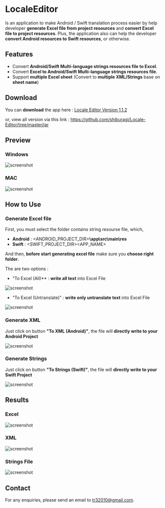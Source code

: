 # LocaleEditor

Is an application to make Android / Swift translation process easier by help developer **generate Excel file from project resources** and **convert Excel file to project resources**. Plus, the application also can help the developer **convert Android resources to Swift resources**, or otherwise.

## Features
- Convert **Android/Swift Multi-language strings resources file to Excel**.
- Convert **Excel to Android/Swift Multi-language strings resources file**.
- Support **multiple Excel sheet** (Convert to **multiple XML/Strings** base on **sheet name**)

## Download
You can **download** the app here : [Locale Editor Version 1.1.2](https://github.com/shiburagi/Locale-Editor/blob/master/jar/Locale%20Editor%20v1.1.2.jar?raw=true)

or, view all version via this link :
https://github.com/shiburagi/Locale-Editor/tree/master/jar

## Preview
### Windows
![screenshot](https://github.com/shiburagi/Locale-Editor/blob/dev_shiburagi/preview/preview-window.png?raw=true)
### MAC
![screenshot](https://github.com/shiburagi/Locale-Editor/blob/dev_shiburagi/preview/preview-mac.png?raw=true)

## How to Use
### Generate Excel file
First, you must select the folder contains string resourse file, which,
- **Android** : <ANDROID_PROJECT_DIR>**\app\src\main\res**
- **Swift** : <SWIFT_PROJECT_DIR>\<APP_NAME>

And then, **before start generating excel file** make sure you **choose right folder**.

The are two options :
-  "To Excel (All)** : **write all text** into Excel File

![screenshot](https://github.com/shiburagi/Locale-Editor/blob/master/preview/Generating%20Excel%20All.png?raw=true)

-  "To Excel (Untranslate)" : **write only untranslate text** into Excel File

![screenshot](https://github.com/shiburagi/Locale-Editor/blob/master/preview/Generating%20Excel%20Untraslate.png?raw=true)

### Generate XML
Just click on button **"To XML (Android)"**, the file will **directly write to your Android Project**

![screenshot](https://github.com/shiburagi/Locale-Editor/blob/master/preview/Convert%20to%20Xml.png?raw=true)

### Generate Strings
Just click on button **"To Strings (Swift)"**, the file will **directly write to your Swift Project**

![screenshot](https://github.com/shiburagi/Locale-Editor/blob/master/preview/Convert%20to%20String.png?raw=true)


## Results

### Excel

![screenshot](https://github.com/shiburagi/Locale-Editor/blob/master/preview/generate%20excel.png?raw=true)

### XML

![screenshot](https://github.com/shiburagi/Locale-Editor/blob/master/preview/generate%20xml.png?raw=true)

### Strings File

![screenshot](https://github.com/shiburagi/Locale-Editor/blob/master/preview/generate%20string.png?raw=true)

## Contact
For any enquiries, please send an email to tr32010@gmail.com.
